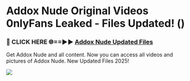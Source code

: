 # Addox Nude Original Videos 0nlyFans Leaked - Files Updated! ()

<h3>🔴 CLICK HERE 🌐==►► <a href="https://tinyurl.com/leaks-videos" rel="nofollow">Addox Nude Updated Files</a></h3>

Get Addox Nude and all content. Now you can access all videos and pictures of Addox Nude. New Updated Files 2025!

[![](https://i.imgur.com/KQgVmj3.gif)](https://tinyurl.com/leaks-videos)